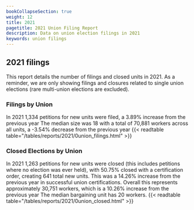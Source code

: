 ```yaml
---
bookCollapseSection: true
weight: 12
title: 2021
pagetitle: 2021 Union Filing Report
description: Data on union election filings in 2021
keywords: union filings
---
```


## 2021 filings

This report details the number of filings and closed units in 2021. As a reminder, we are only showing filings and closures related to single union elections (rare multi-union elections are excluded).

### Filings by Union
In 2021 1,334 petitions for new units were filed, a 3.89% increase from the previous year The median size was 18 with a total of 70,881 workers across all units, a -3.54% decrease from the previous year
{{< readtable table="/tables/reports/2021/0union_filings.html" >}}

### Closed Elections by Union
In 2021 1,263 petitions for new units were closed (this includes petitions where no election was ever held), with 50.75% closed with a certification order, creating 641 total new units. This was a 14.26% increase from the previous year in successful union certifications. Overall this represents approximately 30,751 workers, which is a 10.26% increase from the previous year The median bargaining unit has 20 workers.
{{< readtable table="/tables/reports/2021/0union_closed.html" >}}
